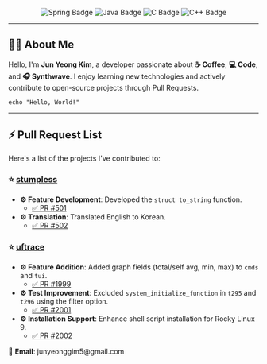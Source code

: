 
<p align="center">
  <img src="https://img.shields.io/badge/Spring-6DB33F?style=for-the-badge&logo=spring&logoColor=white" alt="Spring Badge"/>
  <img src="https://img.shields.io/badge/Java-ED8B00?style=for-the-badge&logo=java&logoColor=white" alt="Java Badge"/>
  <img src="https://img.shields.io/badge/C-00599C?style=for-the-badge&logo=c&logoColor=white" alt="C Badge"/>
  <img src="https://img.shields.io/badge/C++-00599C?style=for-the-badge&logo=C%2B%2B&logoColor=white" alt="C++ Badge">
</p>

---

<h2>🙋‍♀️ About Me</h2>

<p>Hello, I'm <strong>Jun Yeong Kim</strong>, a developer passionate about <strong>☕ Coffee</strong>, <strong>💻 Code</strong>, and <strong>🎧 Synthwave</strong>. I enjoy learning new technologies and actively contribute to open-source projects through Pull Requests.</p>

<pre><code>echo "Hello, World!"
</code></pre>

---

<h2>⚡ Pull Request List</h2>

<p>Here's a list of the projects I've contributed to:</p>

<h3>⭐ <a href="https://github.com/goatshriek/stumpless">stumpless</a></h3>
<ul>
  <li><strong>⚙️ Feature Development</strong>: Developed the <code>struct to_string</code> function.
    <ul>
      <li><a href="https://github.com/goatshriek/stumpless/pull/501">✅ PR #501</a></li>
    </ul>
  </li>
  <li><strong>⚙️ Translation</strong>: Translated English to Korean.
    <ul>
      <li><a href="https://github.com/goatshriek/stumpless/pull/502">✅ PR #502</a></li>
    </ul>
  </li>
</ul>

<h3>⭐ <a href="https://github.com/namhyung/uftrace">uftrace</a></h3>
<ul>
  <li><strong>⚙️ Feature Addition</strong>: Added graph fields (total/self avg, min, max) to <code>cmds</code> and <code>tui</code>.
    <ul>
      <li><a href="https://github.com/namhyung/uftrace/pull/1999">✅ PR #1999</a></li>
    </ul>
  </li>
  <li><strong>⚙️ Test Improvement</strong>: Excluded <code>system_initialize_function</code> in <code>t295</code> and <code>t296</code> using the filter option.
    <ul>
      <li><a href="https://github.com/namhyung/uftrace/pull/2001">✅ PR #2001</a></li>
    </ul>
  </li>
   <li><strong>⚙️ Installation Support</strong>: Enhance shell script installation for Rocky Linux 9.
    <ul>
      <li><a href="https://github.com/namhyung/uftrace/pull/2002">✅ PR #2002</a></li>
    </ul>
  </li>
</ul>



<p>📧 <strong>Email</strong>: junyeonggim5@gmail.com</p>
